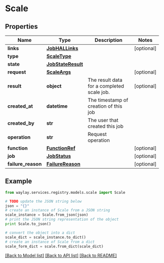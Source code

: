 # Scale


## Properties

Name | Type | Description | Notes
------------ | ------------- | ------------- | -------------
**links** | [**JobHALLinks**](JobHALLinks.md) |  | [optional] 
**type** | [**ScaleType**](ScaleType.md) |  | 
**state** | [**JobStateResult**](JobStateResult.md) |  | 
**request** | [**ScaleArgs**](ScaleArgs.md) |  | [optional] 
**result** | **object** | The result data for a completed scale job. | [optional] 
**created_at** | **datetime** | The timestamp of creation of this job | 
**created_by** | **str** | The user that created this job | 
**operation** | **str** | Request operation | 
**function** | [**FunctionRef**](FunctionRef.md) |  | [optional] 
**job** | [**JobStatus**](JobStatus.md) |  | [optional] 
**failure_reason** | [**FailureReason**](FailureReason.md) |  | [optional] 

## Example

```python
from waylay.services.registry.models.scale import Scale

# TODO update the JSON string below
json = "{}"
# create an instance of Scale from a JSON string
scale_instance = Scale.from_json(json)
# print the JSON string representation of the object
print Scale.to_json()

# convert the object into a dict
scale_dict = scale_instance.to_dict()
# create an instance of Scale from a dict
scale_form_dict = scale.from_dict(scale_dict)
```
[[Back to Model list]](../README.md#documentation-for-models) [[Back to API list]](../README.md#documentation-for-api-endpoints) [[Back to README]](../README.md)


